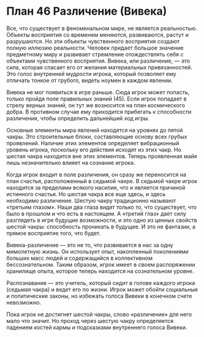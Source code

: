 # План 46 Различение (Вивека)

Все, что существует в феноменальном мире, не является реальностью. Объекты восприятия со временем меняются, развиваются, растут и разрушаются. Но эти объекты чувственного восприятия создают полную иллюзию реальности. Человек придает большое значение предметному миру и развивает стремление отождествлять себя с объектами чувственного восприятия. Вивека, или различение, — это сила, которая спасает его от желания материальных привязанностей. Это голос внутренней мудрости игрока, который позволяет ему отличать тонкое от грубого, видеть ноумен в каждом явлении.

Вивека не мог появиться в игре раньше. Сюда игрок может попасть, только пройдя поле правильных знаний (45). Если игрок попадает в стрелу верных знаний, он тут же возносится на план космического добра. В противном случае ему приходится прибегать к способности различения, чтобы определить дальнейший ход игры.

Основные элементы мира явлений находятся на уровнях до пятой чакры. Это строительные блоки, составляющие основу всех грубых проявлений. Наличие этих элементов определяет вибрационный уровень игрока, поскольку его действия исходят из этих чакр. Но шестая чакра находится вне этих элементов. Теперь проявленная майя лишь незначительно влияет на сознание игрока.

Когда игрок входит в поле различения, он сразу же переносится на план счастья, расположенный в седьмой чакре. В седьмой чакре игрок находится за пределами всякого насилия, что и является причиной истинного счастья. Но шестая чакра все еще здесь, и здесь необходимо различение. Шестую чакру традиционно называют «третьим глазом». Наши два глаза видят только то, что существует, что было в прошлом и что есть в настоящем. А «третий глаз» дает силу разглядеть в игре будущие возможности, и это одно из ценных свойств шестой чакры: способность проникать в будущее. И это не фантазии, а прямое восприятие того, что будет.

Вивека-различение — это не то, что развивается в нас за одну мимолетную жизнь. Он использует опыт, накопленный поколениями больших масс людей и содержащийся в коллективном бессознательном. Таким образом, игрок имеет в своем распоряжении хранилище опыта, которое теперь находится на сознательном уровне.

Распознавание — это учитель, который сидит в голове каждого игрока (седьмая чакра) и ведет его по жизни. Игрок может обойти социальные и политические законы, но избежать голоса Вивеки в конечном счете невозможно.

Пока игрок не достигнет шестой чакры, слово «различение» для него мало что значит. Но проход через шестую чакру определяется падением костей кармы и подсказками внутреннего голоса Вивеки.
